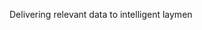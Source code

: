 Delivering relevant data to intelligent laymen

<!---
emperorsweaty/emperorsweaty is a ✨ special ✨ repository because its `README.md` (this file) appears on your GitHub profile.
You can click the Preview link to take a look at your changes.
--->
